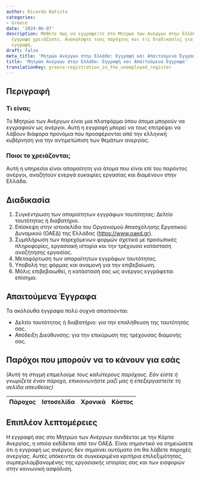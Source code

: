 ```yaml
---
author: Ricardo Batista
categories:
- Greece
date: '2024-06-07'
description: Μάθετε πώς να εγγραφείτε στο Μητρώο των Ανέργων στην Ελλάδα και ποια
  έγγραφα χρειάζεστε. Ανακαλύψτε τους παρόχους και τις διαδικασίες για την επίσημη
  εγγραφή.
draft: false
meta_title: 'Μητρώο Ανέργων στην Ελλάδα: Εγγραφή και Απαιτούμενα Έγγραφα'
title: 'Μητρώο Ανέργων στην Ελλάδα: Εγγραφή και Απαιτούμενα Έγγραφα'
translationKey: greece-registration_in_the_unemployed_register
---
```



## Περιγραφή
### Τι είναι;
Το Μητρώο των Ανέργων είναι μια πλατφόρμα όπου άτομα μπορούν να εγγραφούν ως ανέργοι. Αυτή η εγγραφή μπορεί να τους επιτρέψει να λάβουν διάφορα προνόμια που προσφέρονται από την ελληνική κυβέρνηση για την αντιμετώπιση των θεμάτων ανεργίας.

### Ποιοι το χρειάζονται;
Αυτή η υπηρεσία είναι απαραίτητη για άτομα που είναι επί του παρόντος ανέργοι, αναζητούν ενεργά ευκαιρίες εργασίας και διαμένουν στην Ελλάδα.

## Διαδικασία
1. Συγκέντρωση των απαραίτητων εγγράφων ταυτότητας: Δελτίο ταυτότητας ή διαβατήριο.
2. Επίσκεψη στην ιστοσελίδα του Οργανισμού Απασχόλησης Εργατικού Δυναμικού (ΟΑΕΔ) της Ελλάδας (https://www.oaed.gr).
3. Συμπλήρωση των παρεχόμενων φορμών σχετικά με προσωπικές πληροφορίες, εργασιακή ιστορία και την τρέχουσα κατάσταση αναζήτησης εργασίας.
4. Μεταφόρτωση των απαραίτητων εγγράφων ταυτότητας.
5. Υποβολή της φόρμας και αναμονή για την επιβεβαίωση.
6. Μόλις επιβεβαιωθεί, η κατάστασή σας ως ανέργος εγγράφεται επίσημα.

## Απαιτούμενα Έγγραφα
Τα ακόλουθα έγγραφα πολύ συχνά απαιτούνται:
- Δελτίο ταυτότητας ή διαβατήριο: για την επαλήθευση της ταυτότητάς σας.
- Απόδειξη Διεύθυνσης: για την επικύρωση της τρέχουσας διαμονής σας.

## Παρόχοι που μπορούν να το κάνουν για εσάς

_(Αυτή τη στιγμή επιμελούμε τους καλύτερους παρόχους. Εάν είστε ή γνωρίζετε έναν πάροχο, επικοινωνήστε μαζί μας ή επεξεργαστείτε τη σελίδα απευθείας)_

| Πάροχος | Ιστοσελίδα | Χρονικά | Κόστος |
| --------------- | --------------- | :-------------: | :-------------: |

## Επιπλέον λεπτομέρειες
Η εγγραφή σας στο Μητρώο των Ανέργων συνδέεται με την Κάρτα Ανεργίας, η οποία εκδίδεται από τον ΟΑΕΔ. Είναι σημαντικό να σημειώσετε ότι η εγγραφή ως ανέργος δεν σημαίνει αυτόματα ότι θα λάβετε παροχές ανεργίας. Αυτές υπόκεινται σε συγκεκριμένα κριτήρια επιλεξιμότητας, συμπεριλαμβανομένης της εργασιακής ιστορίας σας και των εισφορών στην κοινωνική ασφάλιση.